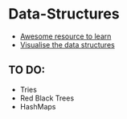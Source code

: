 Data-Structures
===============

* [Awesome resource to learn](http://eternallyconfuzzled.com/tuts/datastructures/jsw_tut_bst1.aspx)
* [Visualise the data structures](http://visualgo.net/)


## TO DO:
* Tries
* Red Black Trees
* HashMaps
